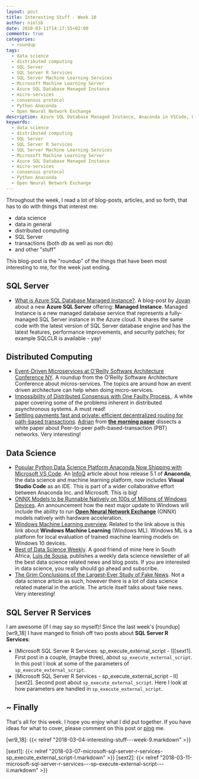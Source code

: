 ```yaml
---
layout: post
title: Interesting Stuff - Week 10
author: nielsb
date: 2018-03-11T14:17:55+02:00
comments: true
categories:
  - roundup
tags:
  - data science
  - distributed computing
  - SQL Server
  - SQL Server R Services
  - SQL Server Machine Learning Services
  - Microsoft Machine Learning Server
  - Azure SQL Database Managed Instance
  - micro-services
  - consensus protocol
  - Python Anaconda
  - Open Neural Network Exchange
description: Azure SQL Database Managed Instance, Anaconda in VSCode, ONXX n Windows 10 and other interesting topics!.
keywords:
  - data science
  - distributed computing
  - SQL Server
  - SQL Server R Services
  - SQL Server Machine Learning Services
  - Microsoft Machine Learning Server
  - Azure SQL Database Managed Instance
  - micro-services
  - consensus protocol
  - Python Anaconda
  - Open Neural Network Exchange 
---
```


Throughout the week, I read a lot of blog-posts, articles, and so forth, that has to do with things that interest me:

* data science
* data in general
* distributed computing
* SQL Server
* transactions (both db as well as non db)
* and other "stuff"

This blog-post is the "roundup" of the things that have been most interesting to me, for the week just ending.

<!--more-->

## SQL Server

* [What is Azure SQL Database Managed Instance?][1]. A blog-post by [Jovan][jovpop] about a new **Azure SQL Server** offering: **Managed Instance**. Managed Instance is a new managed database service that represents a fully-managed SQL Server instance in the Azure cloud. It shares the same code with the latest version of SQL Server database engine and has the latest features, performance improvements, and security patches; for example SQLCLR is available - yay!

## Distributed Computing

* [Event-Driven Microservices at O'Reilly Software Architecture Conference NY][2]. A roundup from the O'Reilly Software Architecture Conference about micros-services. The topics are around how an event driven architecture can help when doing micro-services.
* [Impossibility of Distributed Consensus with One Faulty Process ][3]. A white paper covering some of the problems inherent in distributed asynchronous systems. A must read!
* [Settling payments fast and private: efficient decentralized routing for path-based transactions][8]. [Adrian][adcol] from [**the morning paper**][mp] dissects a white paper about Peer-to-peer path-based-transaction (PBT) networks. Very interesting! 

## Data Science

* [Popular Python Data Science Platform Anaconda Now Shipping with Microsoft VS Code][4]. An [InfoQ][iq] article about how release 5.1 of **Anaconda**, the data science and machine learning platform, now includes **Visual Studio Code** as an IDE. This is part of a wider collaborative effort between Anaconda Inc. and Microsoft. This is big!
* [ONNX Models to be Runnable Natively on 100s of Millions of Windows Devices][5]. An announcement how the next major update to Windows will include the ability to run [**Open Neural Network Exchange**][6] (ONNX) models natively with hardware acceleration.
* [Windows Machine Learning overview][7]. Related to the link above is this link about **Windows Machine Learning** (Windows ML). Windows ML is a platform for local evaluation of trained machine learning models on Windows 10 devices.
* [Best of Data Science Weekly][9]. A good friend of mine here in South Africa, [Luis de Sousa][luis], publishes a weekly data science newsletter of all the best data science related news and blog posts. If you are interested in data science, you really should go ahead and subscribe.
* [The Grim Conclusions of the Largest-Ever Study of Fake News][10]. Not a data science article as such, however there is a lot of data science related material in the article. The article itself talks about fake news. Very interesting!

## SQL Server R Services

I am awesome (if I may say so myself)! Since the last week's [roundup][wr9_18] I have manged to finish off two posts about **SQL Server R Services**:

* [Microsoft SQL Server R Services: sp_execute_external_script - I][sext1]. First post in a couple, (maybe three), about `sp_execute_external_script`. In this post I look at some of the parameters of `sp_execute_external_script`.
* [Microsoft SQL Server R Services - sp_execute_external_script - II][sext2]. Second post about `sp_execute_external_script`. Here I look at how parameters are handled in `sp_execute_external_script`.

## ~ Finally

That's all for this week. I hope you enjoy what I did put together. If you have ideas for what to cover, please comment on this post or [ping][ma] me.

[ma]: mailto:niels.it.berglund@gmail.com
[mp]: https://blog.acolyer.org
[iq]: https://www.infoq.com/
[ew]: http://sqlonice.com/
[re]: http://blog.revolutionanalytics.com
[sqsk]: https://www.sqlskills.com

[jovpop]: https://twitter.com/JovanPop_MSFT
[bobw]: https://twitter.com/bobwardms
[revod]: https://twitter.com/revodavid
[lonny]: https://twitter.com/sqL_handLe
[ewtw]: https://twitter.com/sqlOnIce
[buckw]: https://twitter.com/BuckWoodyMSFT
[mattw]: https://twitter.com/matthewwarren
[murba]: https://twitter.com/muratdemirbas
[daveda]: https://twitter.com/davidthecoder
[adcol]: https://twitter.com/adriancolyer
[jesrod]: https://twitter.com/jrdothoughts
[tomaz]: https://twitter.com/tomaz_tsql
[dataart]: https://twitter.com/dataartisans
[luis]: https://twitter.com/luis_de_sousa

[1]: https://blogs.msdn.microsoft.com/sqlserverstorageengine/2018/03/07/what-is-azure-sql-database-managed-instance-2/
[2]: https://www.infoq.com/news/2018/03/event-driven-oreilly
[3]: https://groups.csail.mit.edu/tds/papers/Lynch/jacm85.pdf
[4]: https://www.infoq.com/news/2018/03/AnacondaShippingVSCOde
[5]: https://blogs.technet.microsoft.com/machinelearning/2018/03/07/onnx-models-to-be-runnable-natively-on-100s-of-millions-of-windows-devices/
[6]: https://github.com/onnx/onnx
[7]: https://docs.microsoft.com/en-us/windows/uwp/machine-learning/overview
[8]: https://blog.acolyer.org/2018/03/09/settling-payments-fast-and-private-efficient-decentralized-routing-for-path-based-transactions/
[9]: https://www.getrevue.co/profile/datascienceweekly
[10]: https://www.theatlantic.com/technology/archive/2018/03/largest-study-ever-fake-news-mit-twitter/555104/

[wr9_18]: {{< relref "2018-03-04-interesting-stuff---week-9.markdown" >}}

[sext1]: {{< relref "2018-03-07-microsoft-sql-server-r-services-sp_execute_external_script-I.markdown" >}}
[sext2]: {{< relref "2018-03-11-microsoft-sql-server-r-services---sp-execute-external-script---ii.markdown" >}}
